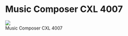# Music Composer CXL 4007  
  
![](attachments/MusicComposer_front+CXL+4007.jpg)  
Music Composer CXL 4007  
